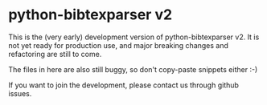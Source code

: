 # python-bibtexparser v2

This is the (very early) development version of python-bibtexparser v2. 
It is not yet ready for production use, and major breaking changes and refactoring are still to come.

The files in here are also still buggy, so don't copy-paste snippets either :-)

If you want to join the development, please contact us through github issues.